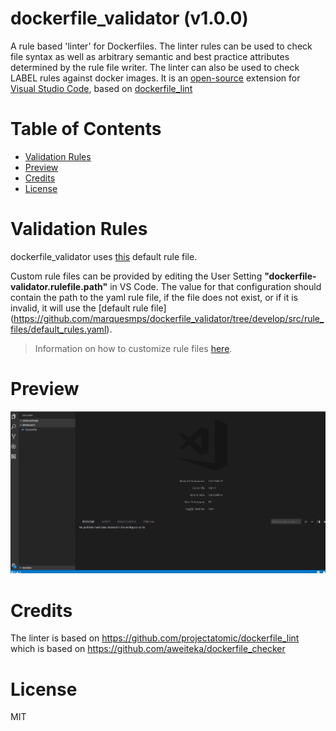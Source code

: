 # dockerfile_validator (v1.0.0)

A rule based 'linter' for Dockerfiles. The linter rules can be used to check file syntax as well as arbitrary semantic and best practice attributes determined by the rule file writer. The linter can also be used to check LABEL rules against docker images.
It is an [open-source](https://github.com/marquesmps/dockerfile_validator "Open dockerfile_validator on GitHub") extension for [Visual Studio Code](https://code.visualstudio.com), based on [dockerfile_lint](https://github.com/projectatomic/dockerfile_lint)

# Table of Contents

- [Validation Rules](#rules)
- [Preview](#preview)
- [Credits](#credits)
- [License](#license)

# Validation Rules
dockerfile_validator uses [this](https://github.com/marquesmps/dockerfile_validator/tree/develop/src/rule_files/default_rules.yaml) default rule file.

Custom rule files can be provided by editing the User Setting **"dockerfile-validator.rulefile.path"** in VS Code. The value for that configuration should contain the path to the yaml rule file, if the file does not exist, or if it is invalid, it will use the [default rule file] (https://github.com/marquesmps/dockerfile_validator/tree/develop/src/rule_files/default_rules.yaml).

>Information on how to customize rule files [here](https://github.com/projectatomic/dockerfile_lint/blob/master/README.md#extending-and-customizing-rule-files).

# Preview

![import command](/images/dockerfile_validator.gif)

# Credits
The linter is based on https://github.com/projectatomic/dockerfile_lint which is based on https://github.com/aweiteka/dockerfile_checker

# License
MIT